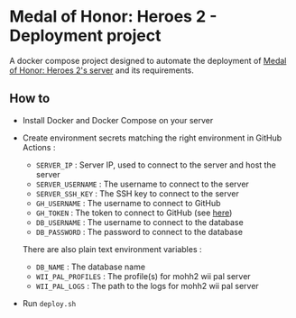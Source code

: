 # Medal of Honor: Heroes 2 - Deployment project

A docker compose project designed to automate the deployment of [Medal of Honor: Heroes 2's server](https://github.com/a-blondel/mohh2-server) and its requirements.

## How to

- Install Docker and Docker Compose on your server
- Create environment secrets matching the right environment in GitHub Actions :
  - `SERVER_IP` : Server IP, used to connect to the server and host the server
  - `SERVER_USERNAME` : The username to connect to the server
  - `SERVER_SSH_KEY` : The SSH key to connect to the server
  - `GH_USERNAME` : The username to connect to GitHub
  - `GH_TOKEN` : The token to connect to GitHub (see [here](https://docs.github.com/en/github/authenticating-to-github/creating-a-personal-access-token))
  - `DB_USERNAME` : The username to connect to the database
  - `DB_PASSWORD` : The password to connect to the database

  There are also plain text environment variables :
  - `DB_NAME` : The database name
  - `WII_PAL_PROFILES` : The profile(s) for mohh2 wii pal server
  - `WII_PAL_LOGS` : The path to the logs for mohh2 wii pal server
- Run `deploy.sh`
